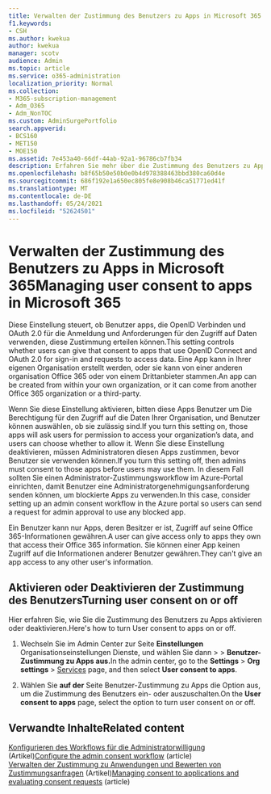 ```yaml
---
title: Verwalten der Zustimmung des Benutzers zu Apps in Microsoft 365
f1.keywords:
- CSH
ms.author: kwekua
author: kwekua
manager: scotv
audience: Admin
ms.topic: article
ms.service: o365-administration
localization_priority: Normal
ms.collection:
- M365-subscription-management
- Adm_O365
- Adm_NonTOC
ms.custom: AdminSurgePortfolio
search.appverid:
- BCS160
- MET150
- MOE150
ms.assetid: 7e453a40-66df-44ab-92a1-96786cb7fb34
description: Erfahren Sie mehr über die Zustimmung des Benutzers zu Apps und darüber, wie Sie sie aktivieren, damit Apps von Drittanbietern auf die Benutzerinformationen Microsoft 365 können.
ms.openlocfilehash: b8f65b50e50b0e0b4d978388463bbd380ca60d4e
ms.sourcegitcommit: 686f192e1a650ec805fe8e908b46ca51771ed41f
ms.translationtype: MT
ms.contentlocale: de-DE
ms.lasthandoff: 05/24/2021
ms.locfileid: "52624501"
---
```

# <a name="managing-user-consent-to-apps-in-microsoft-365"></a><span data-ttu-id="dd560-103">Verwalten der Zustimmung des Benutzers zu Apps in Microsoft 365</span><span class="sxs-lookup"><span data-stu-id="dd560-103">Managing user consent to apps in Microsoft 365</span></span>

<span data-ttu-id="dd560-104">Diese Einstellung steuert, ob Benutzer apps, die OpenID Verbinden und OAuth 2.0 für die Anmeldung und Anforderungen für den Zugriff auf Daten verwenden, diese Zustimmung erteilen können.</span><span class="sxs-lookup"><span data-stu-id="dd560-104">This setting controls whether users can give that consent to apps that use OpenID Connect and OAuth 2.0 for sign-in and requests to access data.</span></span> <span data-ttu-id="dd560-105">Eine App kann in Ihrer eigenen Organisation erstellt werden, oder sie kann von einer anderen organisation Office 365 oder von einem Drittanbieter stammen.</span><span class="sxs-lookup"><span data-stu-id="dd560-105">An app can be created from within your own organization, or it can come from another Office 365 organization or a third-party.</span></span>

<span data-ttu-id="dd560-106">Wenn Sie diese Einstellung aktivieren, bitten diese Apps Benutzer um Die Berechtigung für den Zugriff auf die Daten Ihrer Organisation, und Benutzer können auswählen, ob sie zulässig sind.</span><span class="sxs-lookup"><span data-stu-id="dd560-106">If you turn this setting on, those apps will ask users for permission to access your organization’s data, and users can choose whether to allow it.</span></span> <span data-ttu-id="dd560-107">Wenn Sie diese Einstellung deaktivieren, müssen Administratoren diesen Apps zustimmen, bevor Benutzer sie verwenden können.</span><span class="sxs-lookup"><span data-stu-id="dd560-107">If you turn this setting off, then admins must consent to those apps before users may use them.</span></span> <span data-ttu-id="dd560-108">In diesem Fall sollten Sie einen Administrator-Zustimmungsworkflow im Azure-Portal einrichten, damit Benutzer eine Administratorgenehmigungsanforderung senden können, um blockierte Apps zu verwenden.</span><span class="sxs-lookup"><span data-stu-id="dd560-108">In this case, consider setting up an admin consent workflow in the Azure portal so users can send a request for admin approval to use any blocked app.</span></span>

<span data-ttu-id="dd560-109">Ein Benutzer kann nur Apps, deren Besitzer er ist, Zugriff auf seine Office 365-Informationen gewähren.</span><span class="sxs-lookup"><span data-stu-id="dd560-109">A user can give access only to apps they own that access their Office 365 information.</span></span> <span data-ttu-id="dd560-110">Sie können einer App keinen Zugriff auf die Informationen anderer Benutzer gewähren.</span><span class="sxs-lookup"><span data-stu-id="dd560-110">They can't give an app access to any other user's information.</span></span>

## <a name="turning-user-consent-on-or-off"></a><span data-ttu-id="dd560-111">Aktivieren oder Deaktivieren der Zustimmung des Benutzers</span><span class="sxs-lookup"><span data-stu-id="dd560-111">Turning user consent on or off</span></span>
<span data-ttu-id="dd560-112"><a name="__toc379982114"> </a></span><span class="sxs-lookup"><span data-stu-id="dd560-112"><a name="__toc379982114"> </a></span></span>

<span data-ttu-id="dd560-113">Hier erfahren Sie, wie Sie die Zustimmung des Benutzers zu Apps aktivieren oder deaktivieren.</span><span class="sxs-lookup"><span data-stu-id="dd560-113">Here's how to turn User consent to apps on or off.</span></span>

1. <span data-ttu-id="dd560-114">Wechseln Sie im Admin Center zur Seite **Einstellungen** Organisationseinstellungen Dienste, und wählen Sie dann \>   >  [](https://go.microsoft.com/fwlink/p/?linkid=2053743) **Benutzer-Zustimmung zu Apps aus.**</span><span class="sxs-lookup"><span data-stu-id="dd560-114">In the admin center, go to the **Settings** \> **Org settings** > [Services](https://go.microsoft.com/fwlink/p/?linkid=2053743) page, and then select **User consent to apps**.</span></span>

2. <span data-ttu-id="dd560-115">Wählen Sie **auf der** Seite Benutzer-Zustimmung zu Apps die Option aus, um die Zustimmung des Benutzers ein- oder auszuschalten.</span><span class="sxs-lookup"><span data-stu-id="dd560-115">On the **User consent to apps** page, select the option to turn user consent on or off.</span></span>

## <a name="related-content"></a><span data-ttu-id="dd560-116">Verwandte Inhalte</span><span class="sxs-lookup"><span data-stu-id="dd560-116">Related content</span></span> 
<span data-ttu-id="dd560-117"><a name="__toc379982114"> </a></span><span class="sxs-lookup"><span data-stu-id="dd560-117"><a name="__toc379982114"> </a></span></span>

<span data-ttu-id="dd560-118">[Konfigurieren des Workflows für die Administratorwilligung](/azure/active-directory/manage-apps/configure-admin-consent-workflow) (Artikel)</span><span class="sxs-lookup"><span data-stu-id="dd560-118">[Configure the admin consent workflow](/azure/active-directory/manage-apps/configure-admin-consent-workflow) (article)</span></span>\
<span data-ttu-id="dd560-119">[Verwalten der Zustimmung zu Anwendungen und Bewerten von Zustimmungsanfragen](/azure/active-directory/manage-apps/manage-consent-requests) (Artikel)</span><span class="sxs-lookup"><span data-stu-id="dd560-119">[Managing consent to applications and evaluating consent requests](/azure/active-directory/manage-apps/manage-consent-requests) (article)</span></span>